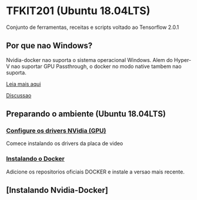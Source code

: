# TFKIT201 (Ubuntu 18.04LTS)
Conjunto de ferramentas, receitas e scripts voltado ao Tensorflow 2.0.1

## Por que nao Windows?
Nvidia-docker nao suporta o sistema operacional Windows. Alem do Hyper-V nao suportar GPU Passthrough, o docker no modo native tambem nao suporta.

[Leia mais aqui](https://github.com/NVIDIA/nvidia-docker/wiki/Frequently-Asked-Questions#is-microsoft-windows-supported)

[Discussao](https://github.com/NVIDIA/nvidia-docker/issues/665)

## Preparando o ambiente (Ubuntu 18.04LTS)

### [Configure os drivers NVidia (GPU)](GPU_nvidia_setup.md)
Comece instalando os drivers da placa de video

### [Instalando o Docker](docker_setup.md)
Adicione os repositorios oficiais DOCKER e instale a versao mais recente.

## [Instalando Nvidia-Docker]

